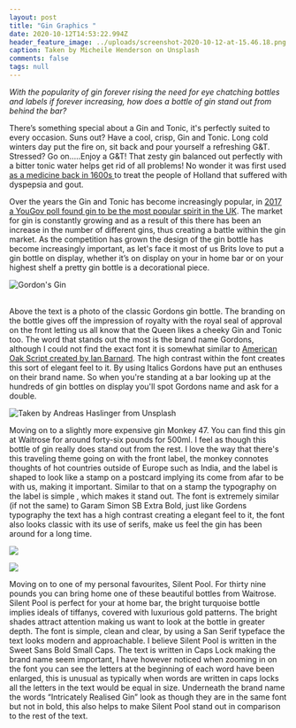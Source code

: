 ```yaml
---
layout: post
title: "Gin Graphics "
date: 2020-10-12T14:53:22.994Z
header_feature_image: ../uploads/screenshot-2020-10-12-at-15.46.18.png
caption: Taken by Micheile Henderson on Unsplash
comments: false
tags: null
---
```

*With the popularity of gin forever rising the need for eye chatching bottles and labels if forever increasing, how does a bottle of gin stand out from behind the bar?* 

There’s something special about a Gin and Tonic, it's perfectly suited to every occasion. Suns out? Have a cool, crisp, Gin and Tonic. Long cold winters day put the fire on, sit back and pour yourself a refreshing G&T. Stressed? Go on.....Enjoy a G&T!  That zesty gin balanced out perfectly with a bitter tonic water helps get rid of all problems! No wonder it was first used [as a medicine back in 1600s ](https://www.themanual.com/food-and-drink/a-brief-history-of-gin/) to treat the people of Holland that suffered with dyspepsia and gout.

Over the years the Gin and Tonic has become increasingly popular, in [2017 a YouGov poll found gin to be the most popular spirit in the UK](**<https://www.theguardian.com/money/2017/dec/16/britons-set-new-gin-record-after-buying-47m-bottles-this-year-supermarkets-christmas>**). The market for gin is constantly growing and as a result of this there has been an increase in the number of different gins, thus creating a battle within the gin market. As the competition has grown the design of the gin bottle has become increasingly important, as let's face it most of us Brits love to put a gin bottle on display, whether it’s on display on your in home bar or on your highest shelf a pretty gin bottle is a decorational piece. 

![](../uploads/screenshot-2020-10-12-at-16.04.44.png "Gordon's Gin")

\
Above the text is a photo of the classic Gordons gin bottle. The branding on the bottle gives off the impression of royalty with the royal seal of approval on the front letting us all know that the Queen likes a cheeky Gin and Tonic too. The word that stands out the most is the brand name Gordons, although I could not find the exact font it is somewhat similar to [American Oak Script created by Ian Barnard](https://www.designcuts.com/product/american-oak-4-font-set/). The high contrast within the font creates this sort of elegant feel to it. By using Italics Gordons have put an enthuses on their brand name. So when you're standing at a bar looking up at the hundreds of gin bottles on display you'll spot Gordons name and ask for a double.

![Taken by Andreas Haslinger from Unsplash ](../uploads/screenshot-2020-10-12-at-16.08.21.png "Monkey 47 ")

Moving on to a slightly more expensive gin Monkey 47. You can find this gin at Waitrose for around forty-six pounds for 500ml. I feel as though this bottle of gin really does stand out from the rest. I love the way that there's this traveling theme going on with the front label, the monkey connotes thoughts of hot countries outside of Europe such as India, and the label is shaped to look like a stamp on a postcard implying its come from afar to be with us, making it important. Similar to that on a stamp the typography on the label is simple , which makes it stand out. The font is extremely similar (if not the same) to Garam Simon SB Extra Bold, just like Gordens typography the text has a high contrast creating a elegant feel to it, the font also looks classic with its use of serifs, make us feel the gin has been around for a long time.

![](../uploads/screenshot-2020-10-12-at-16.16.25.png)

![](../uploads/screenshot-2020-10-12-at-16.23.01.png)

Moving on to one of my personal favourites, Silent Pool. For thirty nine pounds you can bring home one of these beautiful bottles from Waitrose. Silent Pool is perfect for your at home bar, the bright turquoise bottle implies ideals of tiffanys, covered with luxurious gold patterns. The bright shades attract attention making us want to look at the bottle in greater depth. The font is simple, clean and clear, by using a San Serif typeface the text looks modern and approachable. I believe Silent Pool is written in the Sweet Sans Bold Small Caps. The text is written in Caps Lock making the brand name seem important, I have however noticed when zooming in on the font you can see the letters at the beginning of each word have been enlarged, this is unusual as typically when words are written in caps locks all the letters in the text would be equal in size. Underneath the brand name the words “Intricately Realised Gin” look as though they are in the same font but not in bold, this also helps to make Silent Pool stand out in comparison to the rest of the text.